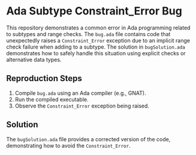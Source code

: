 # Ada Subtype Constraint_Error Bug

This repository demonstrates a common error in Ada programming related to subtypes and range checks.  The `bug.ada` file contains code that unexpectedly raises a `Constraint_Error` exception due to an implicit range check failure when adding to a subtype.  The solution in `bugSolution.ada` demonstrates how to safely handle this situation using explicit checks or alternative data types.

## Reproduction Steps

1. Compile `bug.ada` using an Ada compiler (e.g., GNAT).
2. Run the compiled executable.
3. Observe the `Constraint_Error` exception being raised.

## Solution

The `bugSolution.ada` file provides a corrected version of the code, demonstrating how to avoid the `Constraint_Error`.